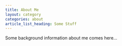 ```yaml
---
title: About Me
layout: category
categories: about
article_list_heading: Some Stuff
---
```


Some background information about me comes here...